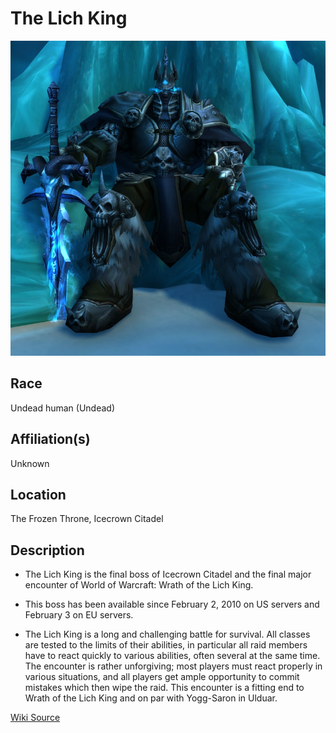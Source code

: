 # The Lich King

![The Lich King](the_lich_king.jpg)

## Race

Undead human (Undead)

## Affiliation(s)

Unknown

## Location

The Frozen Throne, Icecrown Citadel

## Description



- The Lich King is the final boss of Icecrown Citadel and the final major encounter of World of Warcraft: Wrath of the Lich King.

- This boss has been available since February 2, 2010 on US servers and February 3 on EU servers.

- The Lich King is a long and challenging battle for survival. All classes are tested to the limits of their abilities, in particular all raid members have to react quickly to various abilities, often several at the same time. The encounter is rather unforgiving; most players must react properly in various situations, and all players get ample opportunity to commit mistakes which then wipe the raid. This encounter is a fitting end to Wrath of the Lich King and on par with Yogg-Saron in Ulduar.

[Wiki Source](https://warcraft.wiki.gg/wiki/Lich_King_(tactics))
